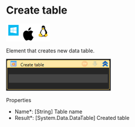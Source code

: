 # Create table

![](<../../../../.gitbook/assets/image (124).png>)

Element that creates new data table.

![](<../../../../.gitbook/assets/image (181).png>)

Properties

* Name\*: \[String] Table name
* Result\*: \[System.Data.DataTable] Created table
